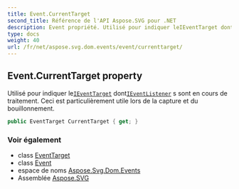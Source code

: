 ```yaml
---
title: Event.CurrentTarget
second_title: Référence de l'API Aspose.SVG pour .NET
description: Event propriété. Utilisé pour indiquer leIEventTarget dontIEventListener s sont en cours de traitement. Ceci est particulièrement utile lors de la capture et du bouillonnement.
type: docs
weight: 40
url: /fr/net/aspose.svg.dom.events/event/currenttarget/
---
```

## Event.CurrentTarget property

Utilisé pour indiquer le[`IEventTarget`](../../ieventtarget/) dont[`IEventListener`](../../ieventlistener/) s sont en cours de traitement. Ceci est particulièrement utile lors de la capture et du bouillonnement.

```csharp
public EventTarget CurrentTarget { get; }
```

### Voir également

* class [EventTarget](../../../aspose.svg.dom/eventtarget/)
* class [Event](../)
* espace de noms [Aspose.Svg.Dom.Events](../../event/)
* Assemblée [Aspose.SVG](../../../)


